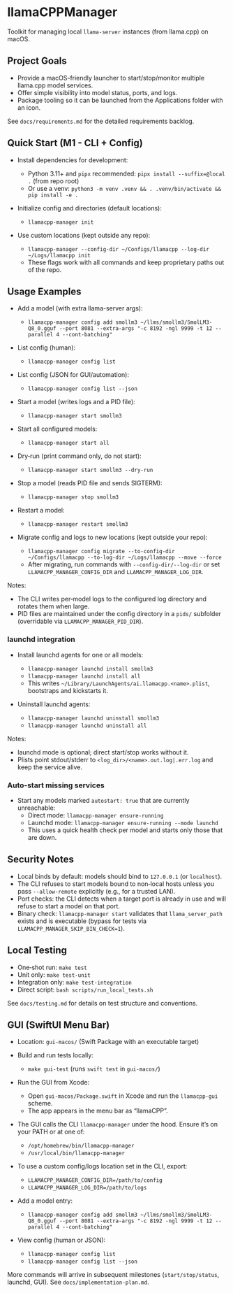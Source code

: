 # llamaCPPManager

Toolkit for managing local `llama-server` instances (from llama.cpp) on macOS.

## Project Goals
- Provide a macOS-friendly launcher to start/stop/monitor multiple llama.cpp model services.
- Offer simple visibility into model status, ports, and logs.
- Package tooling so it can be launched from the Applications folder with an icon.

See `docs/requirements.md` for the detailed requirements backlog.

## Quick Start (M1 - CLI + Config)

- Install dependencies for development:
  - Python 3.11+ and `pipx` recommended: `pipx install --suffix=@local .` (from repo root)
  - Or use a venv: `python3 -m venv .venv && . .venv/bin/activate && pip install -e .`

- Initialize config and directories (default locations):
  - `llamacpp-manager init`

- Use custom locations (kept outside any repo):
  - `llamacpp-manager --config-dir ~/Configs/llamacpp --log-dir ~/Logs/llamacpp init`
  - These flags work with all commands and keep proprietary paths out of the repo.

## Usage Examples

- Add a model (with extra llama-server args):
  - `llamacpp-manager config add smollm3 ~/llms/smollm3/SmolLM3-Q8_0.gguf --port 8081 --extra-args "-c 8192 -ngl 9999 -t 12 --parallel 4 --cont-batching"`

- List config (human):
  - `llamacpp-manager config list`

- List config (JSON for GUI/automation):
  - `llamacpp-manager config list --json`

- Start a model (writes logs and a PID file):
  - `llamacpp-manager start smollm3`

- Start all configured models:
  - `llamacpp-manager start all`

- Dry‑run (print command only, do not start):
  - `llamacpp-manager start smollm3 --dry-run`

- Stop a model (reads PID file and sends SIGTERM):
  - `llamacpp-manager stop smollm3`

- Restart a model:
  - `llamacpp-manager restart smollm3`

- Migrate config and logs to new locations (kept outside your repo):
  - `llamacpp-manager config migrate --to-config-dir ~/Configs/llamacpp --to-log-dir ~/Logs/llamacpp --move --force`
  - After migrating, run commands with `--config-dir/--log-dir` or set `LLAMACPP_MANAGER_CONFIG_DIR` and `LLAMACPP_MANAGER_LOG_DIR`.

Notes:
- The CLI writes per‑model logs to the configured log directory and rotates them when large.
- PID files are maintained under the config directory in a `pids/` subfolder (overridable via `LLAMACPP_MANAGER_PID_DIR`).

### launchd integration

- Install launchd agents for one or all models:
  - `llamacpp-manager launchd install smollm3`
  - `llamacpp-manager launchd install all`
  - This writes `~/Library/LaunchAgents/ai.llamacpp.<name>.plist`, bootstraps and kickstarts it.

- Uninstall launchd agents:
  - `llamacpp-manager launchd uninstall smollm3`
  - `llamacpp-manager launchd uninstall all`

Notes:
- launchd mode is optional; direct start/stop works without it.
- Plists point stdout/stderr to `<log_dir>/<name>.out.log|.err.log` and keep the service alive.

### Auto-start missing services

- Start any models marked `autostart: true` that are currently unreachable:
  - Direct mode: `llamacpp-manager ensure-running`
  - Launchd mode: `llamacpp-manager ensure-running --mode launchd`
  - This uses a quick health check per model and starts only those that are down.

## Security Notes

- Local binds by default: models should bind to `127.0.0.1` (or `localhost`).
- The CLI refuses to start models bound to non‑local hosts unless you pass `--allow-remote` explicitly (e.g., for a trusted LAN).
- Port checks: the CLI detects when a target port is already in use and will refuse to start a model on that port.
- Binary check: `llamacpp-manager start` validates that `llama_server_path` exists and is executable (bypass for tests via `LLAMACPP_MANAGER_SKIP_BIN_CHECK=1`).

## Local Testing

- One‑shot run: `make test`
- Unit only: `make test-unit`
- Integration only: `make test-integration`
- Direct script: `bash scripts/run_local_tests.sh`

See `docs/testing.md` for details on test structure and conventions.

## GUI (SwiftUI Menu Bar)

- Location: `gui-macos/` (Swift Package with an executable target)
- Build and run tests locally:
  - `make gui-test` (runs `swift test` in `gui-macos/`)
- Run the GUI from Xcode:
  - Open `gui-macos/Package.swift` in Xcode and run the `llamacpp-gui` scheme.
  - The app appears in the menu bar as “llamaCPP”.
- The GUI calls the CLI `llamacpp-manager` under the hood. Ensure it’s on your PATH or at one of:
  - `/opt/homebrew/bin/llamacpp-manager`
  - `/usr/local/bin/llamacpp-manager`
- To use a custom config/logs location set in the CLI, export:
  - `LLAMACPP_MANAGER_CONFIG_DIR=/path/to/config`
  - `LLAMACPP_MANAGER_LOG_DIR=/path/to/logs`


- Add a model entry:
  - `llamacpp-manager config add smollm3 ~/llms/smollm3/SmolLM3-Q8_0.gguf --port 8081 --extra-args "-c 8192 -ngl 9999 -t 12 --parallel 4 --cont-batching"`

- View config (human or JSON):
  - `llamacpp-manager config list`
  - `llamacpp-manager config list --json`

More commands will arrive in subsequent milestones (`start/stop/status`, launchd, GUI). See `docs/implementation-plan.md`.
